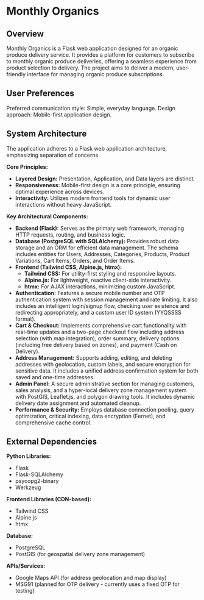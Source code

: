 # Monthly Organics

## Overview

Monthly Organics is a Flask web application designed for an organic produce delivery service. It provides a platform for customers to subscribe to monthly organic produce deliveries, offering a seamless experience from product selection to delivery. The project aims to deliver a modern, user-friendly interface for managing organic produce subscriptions.

## User Preferences

Preferred communication style: Simple, everyday language.
Design approach: Mobile-first application design.

## System Architecture

The application adheres to a Flask web application architecture, emphasizing separation of concerns.

**Core Principles:**
- **Layered Design:** Presentation, Application, and Data layers are distinct.
- **Responsiveness:** Mobile-first design is a core principle, ensuring optimal experience across devices.
- **Interactivity:** Utilizes modern frontend tools for dynamic user interactions without heavy JavaScript.

**Key Architectural Components:**

-   **Backend (Flask):** Serves as the primary web framework, managing HTTP requests, routing, and business logic.
-   **Database (PostgreSQL with SQLAlchemy):** Provides robust data storage and an ORM for efficient data management. The schema includes entities for Users, Addresses, Categories, Products, Product Variations, Cart Items, Orders, and Order Items.
-   **Frontend (Tailwind CSS, Alpine.js, htmx):**
    -   **Tailwind CSS:** For utility-first styling and responsive layouts.
    -   **Alpine.js:** For lightweight, reactive client-side interactivity.
    -   **htmx:** For AJAX interactions, minimizing custom JavaScript.
-   **Authentication:** Features a secure mobile number and OTP authentication system with session management and rate limiting. It also includes an intelligent login/signup flow, checking user existence and redirecting appropriately, and a custom user ID system (YYQSSSS format).
-   **Cart & Checkout:** Implements comprehensive cart functionality with real-time updates and a two-page checkout flow including address selection (with map integration), order summary, delivery options (including free delivery based on zones), and payment (Cash on Delivery).
-   **Address Management:** Supports adding, editing, and deleting addresses with geolocation, custom labels, and secure encryption for sensitive data. It includes a unified address confirmation system for both saved and one-time addresses.
-   **Admin Panel:** A secure administrative section for managing customers, sales analysis, and a hyper-local delivery zone management system with PostGIS, Leaflet.js, and polygon drawing tools. It includes dynamic delivery date assignment and automated cleanup.
-   **Performance & Security:** Employs database connection pooling, query optimization, critical indexing, data encryption (Fernet), and comprehensive cache control.

## External Dependencies

**Python Libraries:**
-   Flask
-   Flask-SQLAlchemy
-   psycopg2-binary
-   Werkzeug

**Frontend Libraries (CDN-based):**
-   Tailwind CSS
-   Alpine.js
-   htmx

**Database:**
-   PostgreSQL
-   PostGIS (for geospatial delivery zone management)

**APIs/Services:**
-   Google Maps API (for address geolocation and map display)
-   MSG91 (planned for OTP delivery - currently uses a fixed OTP for testing)